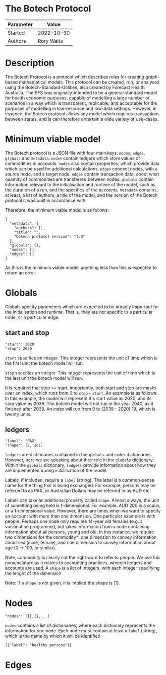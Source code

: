 # The Botech Protocol
| Parameter | Value      |
|-----------|------------|
| Started   | 2022-10-30 |
| Authors   | Rory Watts |

# Description
The Botech Protocol is a protocol which describes rules for creating graph-based mathematical models.
This protocol can be created, run, or analysed using the Botech-Standard-Utilities, also created by Forecast Health Australia.
The BFS was originally-intended to be a general standard model for health economic purposes, capable of modelling a large number of scenarios in a way which is transparent, replicable, and acceptable for the purposes of modelling in low-resource and low-data settings.
However, in essence, the Botech protocol allows any model which requires transactions between states, and is can therefore entertain a wide variety of use-cases.

# Minimum viable model
The Botech protocol is a JSON file with four main keys: `nodes`, `edges`, `globals` and `metadata`.
`nodes` contain ledgers which store values of commodities in accounts.
`nodes` also contain properties, which provide data which can be used for additional calculations.
`edges` connect nodes, with a source node, and a target node. 
`edges` contain transaction data, about what quantity of commodities are transferred between nodes. 
`globals` contain information relevant to the initialisation and runtime of the model, such as the duration of a run, and the specifics of the accounts.
`metadata` contains, at least, a list of authors, a title of the model, and the version of the Botech protocol it was built in accordance with.

Therefore, the minimum viable model is as follows:
```
{
  "metadata": {
    "authors": [],
	"title": "",
	"botech protocol version": "1.0"
  },
  "globals": {},
  "nodes": [],
  "edges": []
}
```

As this is the minimum viable model, anything less than this is expected to return an error.

# Globals
Globals specify parameters which are expected to be broadly important for the initialisation and runtime.
That is, they are not specific to a particular node, or a particular edge.

## start and stop
```
"start": 2020
"stop": 2039
```
`start` specifies an integer. This integer represents the unit of time which is the first unit the botech model will run.

`stop` specifies an integer. This integer represents the unit of time which is the last unit the botech model will run.

It is required that stop >= start. 
Importantly, both start and stop are masks over an index, which runs from 0 to `stop` - `start`.
An example is as follows:
In this example, the model will represent it's start value as 2020, and its stop value as 2039.
The botech model will not run in the year 2040, as it finished after 2039.
An index will run from 0 to (2039 - 2020) 19, which is twenty units.

## ledgers
```
"label": "PAX"
"shape": [2, 101]
```
`ledgers` are dictionaries contained in the `globals` and `nodes` dictionaries.
However, here we are speaking about their role in the `globals` dictionary.
Within the `globals` dictionary, `ledgers` provide information about how they are implemented during initialisation of the model.

Labels, if included, require a `label` (string). The label is a common-sense name for the thing that is being exchanged. For example, persons may be referred to as PAX, or Australian Dollars may be referred to as AUD etc. 

Labels can take an additional property called `shape`. 
Almost always, the unit of something being held is 1-dimensional. 
For example, AUD 200 is a scalar, or a 1-dimensional value. 
However, there are times when we want to specify an account with more than one dimension. 
One particular example is with people. 
Perhaps one node only requires 14-year old females (e.g. a vaccination programme), but takes information from a node containing information about all persons, young and old. 
In this instance, we require two dimensions for the commodity*: one dimension to convey information about sex (male, female), and one dimension to convey information about age (0 -> 100, or similar).

Note, commodity is clearly not the right word to refer to people. We use this nomenclature as it relates to accounting practices, wherein ledgers and accounts are used. 
A `shape` is a list of integers, with each integer specifying the lenght of the dimension

Note: If a `shape` is not given, it is implied the shape is [1].

# Nodes
```
"nodes": [{},{},...]
```
`nodes` contains a list of dictionaries, where each dictionary represents the information for one node.
Each node must contain at least a `label` (string), which is the name by which it will be identified. 
```
[{"label": "healthy persons"}]
```

# Edges
